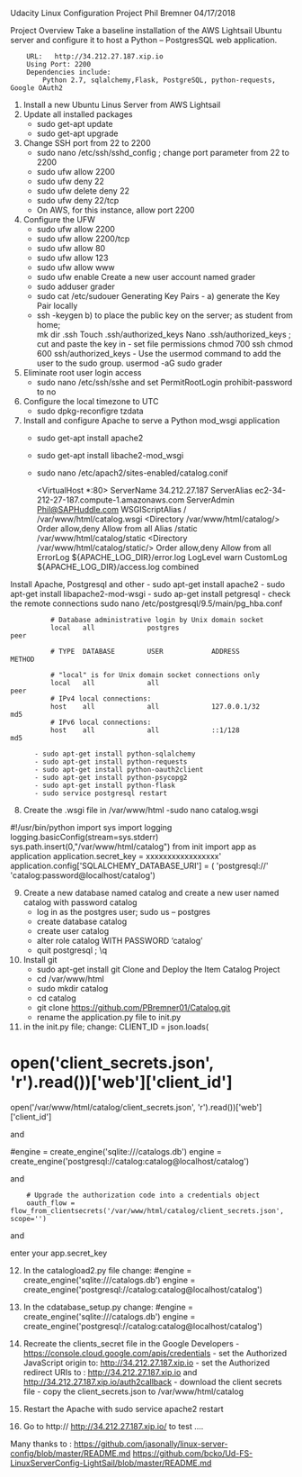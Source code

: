  Udacity Linux Configuration Project
	Phil Bremner							04/17/2018

Project Overview
	Take a baseline installation of the AWS Lightsail Ubuntu server and configure it to host a Python – PostgresSQL web application.

		URL:   http://34.212.27.187.xip.io
		Using Port: 2200
		Dependencies include:
			Python 2.7, sqlalchemy,Flask, PostgreSQL, python-requests, Google OAuth2

		
1.	Install a new Ubuntu Linus Server from AWS Lightsail
2.	Update all installed packages
      - sudo get-apt update
      - sudo get-apt upgrade
3.	Change SSH port from 22 to 2200
     - sudo nano /etc/ssh/sshd_config    ;  change port parameter from 22 to 2200
     - sudo ufw allow 2200
     - sudo ufw  deny 22
     - sudo ufw delete deny 22
     - sudo ufw deny 22/tcp
     - On AWS, for this instance, allow port 2200
4.	Configure the UFW
     - sudo ufw allow 2200
     - sudo ufw allow 2200/tcp
     - sudo ufw allow 80
     - sudo ufw allow 123
     - sudo ufw allow www
     - sudo ufw enable
Create a new user account named grader
     - sudo adduser grader
     - sudo cat /etc/sudouer
Generating Key Pairs - 
a) generate the Key Pair locally	
	- ssh -keygen 
               b) to place the public key on the server;    as student from home;   
                                    mk dir .ssh
		       Touch .ssh/authorized_keys
			       Nano .ssh/authorized_keys  ; cut and paste the key in
                             - set file permissions
                                      chmod 700 ssh
                                      chmod 600 ssh/authorized_keys
                             - Use the usermod command to add the user to the sudo group.
                                               usermod -aG sudo grader
5.	Eliminate root user login access
      - sudo nano /etc/ssh/sshe and set PermitRootLogin prohibit-password to no
6.	Configure the local timezone to UTC
      - sudo dpkg-reconfigre tzdata
7.	Install and configure Apache to serve a Python mod_wsgi application
      - sudo get-apt install apache2
      - sudo get-apt install libache2-mod_wsgi
      - sudo nano /etc/apach2/sites-enabled/catalog.conif

        <VirtualHost *:80>
            ServerName 34.212.27.187
            ServerAlias ec2-34-212-27-187.compute-1.amazonaws.com
            ServerAdmin Phil@SAPHuddle.com
            WSGIScriptAlias / /var/www/html/catalog.wsgi
            <Directory /var/www/html/catalog/>
                Order allow,deny
                Allow from all
            </Directory>
            Alias /static /var/www/html/catalog/static
            <Directory /var/www/html/catalog/static/>
                Order allow,deny
                Allow from all
            </Directory>
            ErrorLog ${APACHE_LOG_DIR}/error.log
            LogLevel warn
            CustomLog ${APACHE_LOG_DIR}/access.log combined
       </VirtualHost>


 Install Apache, Postgresql and other
      - sudo apt-get install apache2
      - sudo apt-get install libapache2-mod-wsgi
      - sudo ap-get install petgresql
      - check the remote connections
          sudo nano /etc/postgresql/9.5/main/pg_hba.conf
          
              # Database administrative login by Unix domain socket
              local   all             postgres                                peer

              # TYPE  DATABASE        USER            ADDRESS                 METHOD

              # "local" is for Unix domain socket connections only
              local   all             all                                     peer
              # IPv4 local connections:
              host    all             all             127.0.0.1/32            md5
              # IPv6 local connections:
              host    all             all             ::1/128                 md5

          - sudo apt-get install python-sqlalchemy
          - sudo apt-get install python-requests
          - sudo apt-get install python-oauth2client
          - sudo apt-get install python-psycopg2
          - sudo apt-get install python-flask
          - sudo service postgresql restart

8.	Create the .wsgi file in /var/www/html
    -sudo nano catalog.wsgi

#!/usr/bin/python
import sys
import logging
logging.basicConfig(stream=sys.stderr)
sys.path.insert(0,"/var/www/html/catalog")
from init import app as application
application.secret_key = xxxxxxxxxxxxxxxxx'
application.config['SQLALCHEMY_DATABASE_URI'] = (
    'postgresql://'
    'catalog:password@localhost/catalog')

9.	Create a new database named catalog and create a new user named catalog with password catalog
    - log in as the postgres user; sudo us – postgres
    - create database catalog
    - create user catalog
    - alter role catalog WITH PASSWORD ‘catalog’
    - quit postgresql     ;    \q
10.	Install git
    - sudo apt-get install git
Clone and Deploy the Item Catalog Project
    - cd /var/www/html
    - sudo mkdir catalog
    - cd catalog
    - git clone https://github.com/PBremner01/Catalog.git
     - rename the application.py file to init.py
11.	 in the init.py file; change:
CLIENT_ID = json.loads(
#    open('client_secrets.json', 'r').read())['web']['client_id']
 open('/var/www/html/catalog/client_secrets.json', 'r').read())['web']['client_id']

and

#engine = create_engine('sqlite:///catalogs.db')
engine = create_engine('postgresql://catalog:catalog@localhost/catalog')

and

        # Upgrade the authorization code into a credentials object
        oauth_flow = flow_from_clientsecrets('/var/www/html/catalog/client_secrets.json', scope='')

and

enter your app.secret_key

12.	In the catalogload2.py file change:
#engine = create_engine('sqlite:///catalogs.db')
engine = create_engine('postgresql://catalog:catalog@localhost/catalog')
13.	In the cdatabase_setup.py change:
#engine = create_engine('sqlite:///catalogs.db')
engine = create_engine('postgresql://catalog:catalog@localhost/catalog')
14.	 Recreate the clients_secret file in the Google Developers 
    - https://console.cloud.google.com/apis/credentials
    - set the Authorized JavaScript origin to: http://34.212.27.187.xip.io
    - set the Authorized redirect URIs to : http://34.212.27.187.xip.io and
                                            http://34.212.27.187.xip.io/auth2callback
    - download the client secrets file
    - copy the client_secrets.json to /var/www/html/catalog
15.	Restart the Apache with sudo service apache2 restart

16.	Go to http:// http://34.212.27.187.xip.io/  to test ….


Many thanks to :
	https://github.com/jasonally/linux-server-config/blob/master/README.md
https://github.com/bcko/Ud-FS-LinuxServerConfig-LightSail/blob/master/README.md



